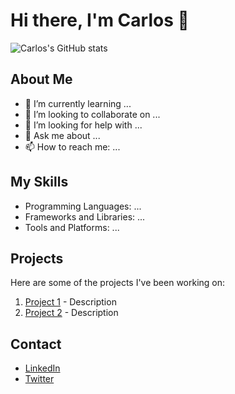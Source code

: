 # Hi there, I'm Carlos 👋

![Carlos's GitHub stats](https://github-readme-stats.vercel.app/api?username=carlosaj&show_icons=true&theme=radical)

## About Me
- 🌱 I’m currently learning ...
- 👯 I’m looking to collaborate on ...
- 🤔 I’m looking for help with ...
- 💬 Ask me about ...
- 📫 How to reach me: ...

## My Skills
- Programming Languages: ...
- Frameworks and Libraries: ...
- Tools and Platforms: ...

## Projects
Here are some of the projects I've been working on:

1. [Project 1](https://github.com/carlosaj/project1) - Description
2. [Project 2](https://github.com/carlosaj/project2) - Description

## Contact
- [LinkedIn](https://www.linkedin.com/in/carlosaj/)
- [Twitter](https://twitter.com/carlosaj)
